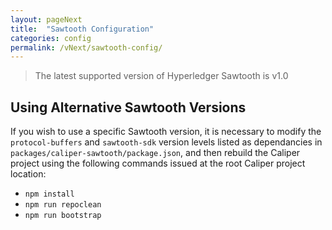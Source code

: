 ```yaml
---
layout: pageNext
title:  "Sawtooth Configuration"
categories: config
permalink: /vNext/sawtooth-config/
---
```


> The latest supported version of Hyperledger Sawtooth is v1.0

## Using Alternative Sawtooth Versions
If you wish to use a specific Sawtooth version, it is necessary to modify the `protocol-buffers` and `sawtooth-sdk` version levels listed as dependancies in `packages/caliper-sawtooth/package.json`, and then rebuild the Caliper project using the following commands issued at the root Caliper project location:

- `npm install`
- `npm run repoclean`
- `npm run bootstrap`
